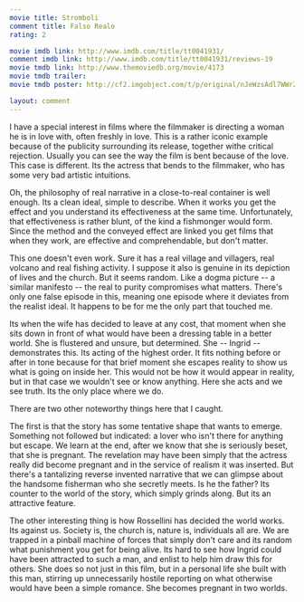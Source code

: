 ```yaml
---
movie title: Stromboli
comment title: Falso Realo
rating: 2

movie imdb link: http://www.imdb.com/title/tt0041931/
comment imdb link: http://www.imdb.com/title/tt0041931/reviews-19
movie tmdb link: http://www.themoviedb.org/movie/4173
movie tmdb trailer: 
movie tmdb poster: http://cf2.imgobject.com/t/p/original/nJeWzsAdl7WWrZAOVgMqxOboBYx.jpg

layout: comment
---
```


I have a special interest in films where the filmmaker is directing a woman he is in love with, often freshly in love. This is a rather iconic example because of the publicity surrounding its release, together withe critical rejection. Usually you can see the way the film is bent because of the love. This case is different. Its the actress that bends to the filmmaker, who has some very bad artistic intuitions. 

Oh, the philosophy of real narrative in a close-to-real container is well enough. Its a clean ideal, simple to describe. When it works you get the effect and you understand its effectiveness at the same time. Unfortunately, that effectiveness is rather blunt, of the kind a fishmonger would form. Since the method and the conveyed effect are linked you get films that when they work, are effective and comprehendable, but don't matter.

This one doesn't even work. Sure it has a real village and villagers, real volcano and real fishing activity. I suppose it also is genuine in its depiction of lives and the church. But it seems random. Like a dogma picture -- a similar manifesto -- the real to purity compromises what matters. There's only one false episode in this, meaning one episode where it deviates from the realist ideal. It happens to be for me the only part that touched me.

Its when the wife has decided to leave at any cost, that moment when she sits down in front of what would have been a dressing table in a better world. She is flustered and unsure, but determined. She -- Ingrid -- demonstrates this. Its acting of the highest order. It fits nothing before or after in tone because for that brief moment she escapes reality to show us what is going on inside her. This would not be how it would appear in reality, but in that case we wouldn't see or know anything. Here she acts and we see truth. Its the only place where we do.

There are two other noteworthy things here that I caught.

The first is that the story has some tentative shape that wants to emerge. Something not followed but indicated: a lover who isn't there for anything but escape. We learn at the end, after we know that she is seriously beset, that she is pregnant. The revelation may have been simply that the actress really did become pregnant and in the service of realism it was inserted. But there's a tantalizing reverse invented narrative that we can glimpse about the handsome fisherman who she secretly meets. Is he the father? Its counter to the world of the story, which simply grinds along. But its an attractive feature. 

The other interesting thing is how Rossellini has decided the world works. Its against us. Society is, the church is, nature is, individuals all are. We are trapped in a pinball machine of forces that simply don't care and its random what punishment you get for being alive. Its hard to see how Ingrid could have been attracted to such a man, and enlist to help him draw this for others. She does so not just in this film, but in a personal life she built with this man, stirring up unnecessarily hostile reporting on what otherwise would have been a simple romance. She becomes pregnant in two worlds.